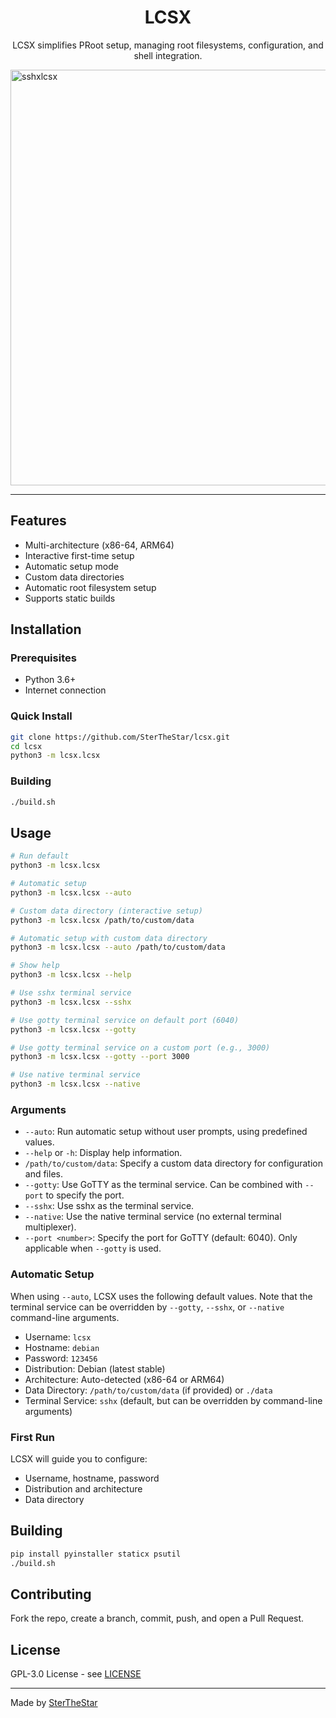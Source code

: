 <div align="center">

# LCSX

LCSX simplifies PRoot setup, managing root filesystems, configuration, and shell integration.

</div><img width="1328" height="665" alt="sshxlcsx" src="https://github.com/user-attachments/assets/0045b977-0dac-41ad-af78-cfc83eceae51" />


---

## Features

* Multi-architecture (x86-64, ARM64)
* Interactive first-time setup
* Automatic setup mode
* Custom data directories
* Automatic root filesystem setup
* Supports static builds

## Installation

### Prerequisites

* Python 3.6+
* Internet connection

### Quick Install

```bash
git clone https://github.com/SterTheStar/lcsx.git
cd lcsx
python3 -m lcsx.lcsx
```

### Building

```bash
./build.sh
```

## Usage

```bash
# Run default
python3 -m lcsx.lcsx

# Automatic setup
python3 -m lcsx.lcsx --auto

# Custom data directory (interactive setup)
python3 -m lcsx.lcsx /path/to/custom/data

# Automatic setup with custom data directory
python3 -m lcsx.lcsx --auto /path/to/custom/data

# Show help
python3 -m lcsx.lcsx --help

# Use sshx terminal service
python3 -m lcsx.lcsx --sshx

# Use gotty terminal service on default port (6040)
python3 -m lcsx.lcsx --gotty

# Use gotty terminal service on a custom port (e.g., 3000)
python3 -m lcsx.lcsx --gotty --port 3000

# Use native terminal service
python3 -m lcsx.lcsx --native
```

### Arguments

* `--auto`: Run automatic setup without user prompts, using predefined values.
* `--help` or `-h`: Display help information.
* `/path/to/custom/data`: Specify a custom data directory for configuration and files.
* `--gotty`: Use GoTTY as the terminal service. Can be combined with `--port` to specify the port.
* `--sshx`: Use sshx as the terminal service.
* `--native`: Use the native terminal service (no external terminal multiplexer).
* `--port <number>`: Specify the port for GoTTY (default: 6040). Only applicable when `--gotty` is used.

### Automatic Setup

When using `--auto`, LCSX uses the following default values. Note that the terminal service can be overridden by `--gotty`, `--sshx`, or `--native` command-line arguments.

* Username: `lcsx`
* Hostname: `debian`
* Password: `123456`
* Distribution: Debian (latest stable)
* Architecture: Auto-detected (x86-64 or ARM64)
* Data Directory: `/path/to/custom/data` (if provided) or `./data`
* Terminal Service: `sshx` (default, but can be overridden by command-line arguments)

### First Run

LCSX will guide you to configure:

* Username, hostname, password
* Distribution and architecture
* Data directory

## Building

```bash
pip install pyinstaller staticx psutil
./build.sh
```

## Contributing

Fork the repo, create a branch, commit, push, and open a Pull Request.

## License

GPL-3.0 License - see [LICENSE](LICENSE)

---

Made by [SterTheStar](https://github.com/SterTheStar)
